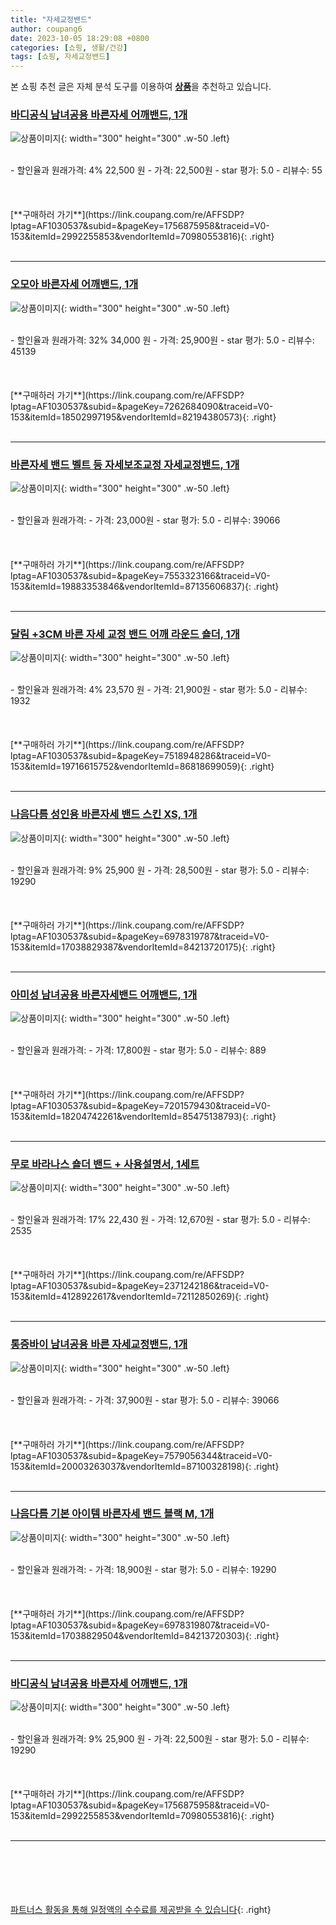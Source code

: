 ```yaml
---
title: "자세교정밴드"
author: coupang6
date: 2023-10-05 18:29:08 +0800
categories: [쇼핑, 생활/건강]
tags: [쇼핑, 자세교정밴드]
---
```


본 쇼핑 추천 글은 자체 분석 도구를 이용하여 [**상품**](https://link.coupang.com/a/bao1ui)을 추천하고 있습니다.

### [바디공식 남녀공용 바른자세 어깨밴드, 1개](https://link.coupang.com/re/AFFSDP?lptag=AF1030537&subid=&pageKey=1756875958&traceid=V0-153&itemId=2992255853&vendorItemId=70980553816)

![상품이미지](https://thumbnail8.coupangcdn.com/thumbnails/remote/230x230ex/image/retail/images/2020/06/24/11/1/2401ca85-c49c-46d3-98c8-9256b8dcd104.jpg){: width="300" height="300" .w-50 .left}


<br>
- 할인율과 원래가격: 4%  22,500   원
- 가격: 22,500원
- star 평가: 5.0
- 리뷰수: 55
<br>
<br>
<br>
<br>
[**구매하러 가기**](https://link.coupang.com/re/AFFSDP?lptag=AF1030537&subid=&pageKey=1756875958&traceid=V0-153&itemId=2992255853&vendorItemId=70980553816){: .right}
<br>
<br>

---

### [오모아 바른자세 어깨밴드, 1개](https://link.coupang.com/re/AFFSDP?lptag=AF1030537&subid=&pageKey=7262684090&traceid=V0-153&itemId=18502997195&vendorItemId=82194380573)

![상품이미지](https://thumbnail10.coupangcdn.com/thumbnails/remote/230x230ex/image/vendor_inventory/1d9c/b983c876f84c6f076f450dc0e18775a310751936e262442ba2f9f55c41ae.jpg){: width="300" height="300" .w-50 .left}


<br>
- 할인율과 원래가격: 32%  34,000   원
- 가격: 25,900원
- star 평가: 5.0
- 리뷰수: 45139
<br>
<br>
<br>
<br>
[**구매하러 가기**](https://link.coupang.com/re/AFFSDP?lptag=AF1030537&subid=&pageKey=7262684090&traceid=V0-153&itemId=18502997195&vendorItemId=82194380573){: .right}
<br>
<br>

---

### [바른자세 밴드 벨트 등 자세보조교정 자세교정밴드, 1개](https://link.coupang.com/re/AFFSDP?lptag=AF1030537&subid=&pageKey=7553323166&traceid=V0-153&itemId=19883353846&vendorItemId=87135606837)

![상품이미지](https://thumbnail9.coupangcdn.com/thumbnails/remote/230x230ex/image/vendor_inventory/8be0/f8c81d96808baea2c950e9e0a48f1a5bef7d95a59108b8485719d1c43502.jpg){: width="300" height="300" .w-50 .left}


<br>
- 할인율과 원래가격: 
- 가격: 23,000원
- star 평가: 5.0
- 리뷰수: 39066
<br>
<br>
<br>
<br>
[**구매하러 가기**](https://link.coupang.com/re/AFFSDP?lptag=AF1030537&subid=&pageKey=7553323166&traceid=V0-153&itemId=19883353846&vendorItemId=87135606837){: .right}
<br>
<br>

---

### [달림 +3CM 바른 자세 교정 밴드 어깨 라운드 숄더, 1개](https://link.coupang.com/re/AFFSDP?lptag=AF1030537&subid=&pageKey=7518948286&traceid=V0-153&itemId=19716615752&vendorItemId=86818699059)

![상품이미지](https://thumbnail9.coupangcdn.com/thumbnails/remote/230x230ex/image/vendor_inventory/6b71/1b175137ef5494f8451a7b34a8a8407f4ec8560e254b41bf0bd709200453.jpg){: width="300" height="300" .w-50 .left}


<br>
- 할인율과 원래가격: 4%  23,570   원
- 가격: 21,900원
- star 평가: 5.0
- 리뷰수: 1932
<br>
<br>
<br>
<br>
[**구매하러 가기**](https://link.coupang.com/re/AFFSDP?lptag=AF1030537&subid=&pageKey=7518948286&traceid=V0-153&itemId=19716615752&vendorItemId=86818699059){: .right}
<br>
<br>

---

### [나음다름 성인용 바른자세 밴드 스킨 XS, 1개](https://link.coupang.com/re/AFFSDP?lptag=AF1030537&subid=&pageKey=6978319787&traceid=V0-153&itemId=17038829387&vendorItemId=84213720175)

![상품이미지](https://thumbnail7.coupangcdn.com/thumbnails/remote/230x230ex/image/retail/images/2022/12/08/10/0/5d27bf1b-8dc2-4bfc-b18a-1ddc57b7f4dd.jpg){: width="300" height="300" .w-50 .left}


<br>
- 할인율과 원래가격: 9%  25,900   원
- 가격: 28,500원
- star 평가: 5.0
- 리뷰수: 19290
<br>
<br>
<br>
<br>
[**구매하러 가기**](https://link.coupang.com/re/AFFSDP?lptag=AF1030537&subid=&pageKey=6978319787&traceid=V0-153&itemId=17038829387&vendorItemId=84213720175){: .right}
<br>
<br>

---

### [아미성 남녀공용 바른자세밴드 어깨밴드, 1개](https://link.coupang.com/re/AFFSDP?lptag=AF1030537&subid=&pageKey=7201579430&traceid=V0-153&itemId=18204742261&vendorItemId=85475138793)

![상품이미지](https://thumbnail7.coupangcdn.com/thumbnails/remote/230x230ex/image/vendor_inventory/8320/2ac121335f0956fa16715371ee382aad88d075d66b8e043d41c95e70ad41.jpg){: width="300" height="300" .w-50 .left}


<br>
- 할인율과 원래가격: 
- 가격: 17,800원
- star 평가: 5.0
- 리뷰수: 889
<br>
<br>
<br>
<br>
[**구매하러 가기**](https://link.coupang.com/re/AFFSDP?lptag=AF1030537&subid=&pageKey=7201579430&traceid=V0-153&itemId=18204742261&vendorItemId=85475138793){: .right}
<br>
<br>

---

### [무로 바라나스 숄더 밴드 + 사용설명서, 1세트](https://link.coupang.com/re/AFFSDP?lptag=AF1030537&subid=&pageKey=2371242186&traceid=V0-153&itemId=4128922617&vendorItemId=72112850269)

![상품이미지](https://thumbnail8.coupangcdn.com/thumbnails/remote/230x230ex/image/retail/images/4712541340377177-f92147b5-1da6-4f59-9bc9-54c9f3968424.jpg){: width="300" height="300" .w-50 .left}


<br>
- 할인율과 원래가격: 17%  22,430   원
- 가격: 12,670원
- star 평가: 5.0
- 리뷰수: 2535
<br>
<br>
<br>
<br>
[**구매하러 가기**](https://link.coupang.com/re/AFFSDP?lptag=AF1030537&subid=&pageKey=2371242186&traceid=V0-153&itemId=4128922617&vendorItemId=72112850269){: .right}
<br>
<br>

---

### [통증바이 남녀공용 바른 자세교정밴드, 1개](https://link.coupang.com/re/AFFSDP?lptag=AF1030537&subid=&pageKey=7579056344&traceid=V0-153&itemId=20003263037&vendorItemId=87100328198)

![상품이미지](https://thumbnail9.coupangcdn.com/thumbnails/remote/230x230ex/image/vendor_inventory/1e77/a2f0eb6e3977102861965173dfefbf6fbc0df2dbcf0cbe5b2c4886ebd345.png){: width="300" height="300" .w-50 .left}


<br>
- 할인율과 원래가격: 
- 가격: 37,900원
- star 평가: 5.0
- 리뷰수: 39066
<br>
<br>
<br>
<br>
[**구매하러 가기**](https://link.coupang.com/re/AFFSDP?lptag=AF1030537&subid=&pageKey=7579056344&traceid=V0-153&itemId=20003263037&vendorItemId=87100328198){: .right}
<br>
<br>

---

### [나음다름 기본 아이템 바른자세 밴드 블랙 M, 1개](https://link.coupang.com/re/AFFSDP?lptag=AF1030537&subid=&pageKey=6978319807&traceid=V0-153&itemId=17038829504&vendorItemId=84213720303)

![상품이미지](https://thumbnail8.coupangcdn.com/thumbnails/remote/230x230ex/image/retail/images/2022/12/08/10/9/d2ec3c23-71c8-4c4a-9efb-3d5d4bc45a91.jpg){: width="300" height="300" .w-50 .left}


<br>
- 할인율과 원래가격: 
- 가격: 18,900원
- star 평가: 5.0
- 리뷰수: 19290
<br>
<br>
<br>
<br>
[**구매하러 가기**](https://link.coupang.com/re/AFFSDP?lptag=AF1030537&subid=&pageKey=6978319807&traceid=V0-153&itemId=17038829504&vendorItemId=84213720303){: .right}
<br>
<br>

---

### [바디공식 남녀공용 바른자세 어깨밴드, 1개](https://link.coupang.com/re/AFFSDP?lptag=AF1030537&subid=&pageKey=1756875958&traceid=V0-153&itemId=2992255853&vendorItemId=70980553816)

![상품이미지](https://thumbnail8.coupangcdn.com/thumbnails/remote/230x230ex/image/retail/images/2020/06/24/11/1/2401ca85-c49c-46d3-98c8-9256b8dcd104.jpg){: width="300" height="300" .w-50 .left}


<br>
- 할인율과 원래가격: 9%  25,900   원
- 가격: 22,500원
- star 평가: 5.0
- 리뷰수: 19290
<br>
<br>
<br>
<br>
[**구매하러 가기**](https://link.coupang.com/re/AFFSDP?lptag=AF1030537&subid=&pageKey=1756875958&traceid=V0-153&itemId=2992255853&vendorItemId=70980553816){: .right}
<br>
<br>

---
<br><br><br><br><br> [파트너스 활동을 통해 일정액의 수수료를 제공받을 수 있습니다](https://link.coupang.com/a/bao1ui){: .right}
